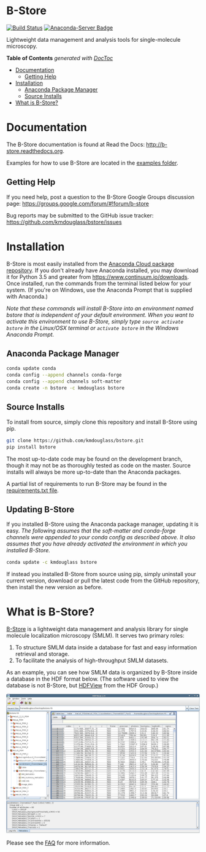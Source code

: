 # B-Store
[![Build Status](https://travis-ci.org/kmdouglass/bstore.svg?branch=master)](https://travis-ci.org/kmdouglass/bstore)
[![Anaconda-Server Badge](https://anaconda.org/kmdouglass/bstore/badges/version.svg)](https://anaconda.org/kmdouglass/bstore)

Lightweight data management and analysis tools for single-molecule microscopy.

<!-- START doctoc generated TOC please keep comment here to allow auto update -->
<!-- DON'T EDIT THIS SECTION, INSTEAD RE-RUN doctoc TO UPDATE -->
**Table of Contents**  *generated with [DocToc](https://github.com/thlorenz/doctoc)*

- [Documentation](#documentation)
  - [Getting Help](#getting-help)
- [Installation](#installation)
  - [Anaconda Package Manager](#anaconda-package-manager)
  - [Source Installs](#source-installs)
- [What is B-Store?](#what-is-b-store)

<!-- END doctoc generated TOC please keep comment here to allow auto update -->

# Documentation

The B-Store documentation is found at Read the Docs:
http://b-store.readthedocs.org.

Examples for how to use B-Store are located in the
[examples folder](https://github.com/kmdouglass/bstore/tree/master/examples).

## Getting Help

If you need help, post a question to the B-Store Google Groups
discussion page: https://groups.google.com/forum/#!forum/b-store

Bug reports may be submitted to the GitHub issue tracker:
https://github.com/kmdouglass/bstore/issues

# Installation
B-Store is most easily installed from the [Anaconda Cloud package repository](https://anaconda.org/kmdouglass/bstore). If you don't already have Anaconda installed, you may download it for Python 3.5 and greater from https://www.continuum.io/downloads. Once installed, run the commands from the terminal listed below for your system. (If you're on Windows, use the Anaconda Prompt that is supplied with Anaconda.)

*Note that these commands will install B-Store into an environment named bstore that is independent of your default environment. When you want to activate this environment to use B-Store, simply type `source activate bstore` in the Linux/OSX terminal or `activate bstore` in the Windows Anaconda Prompt.*

## Anaconda Package Manager
```sh
conda update conda
conda config --append channels conda-forge
conda config --append channels soft-matter
conda create -n bstore -c kmdouglass bstore
```

## Source Installs

To install from source, simply clone this repository and install
B-Store using pip.

```sh
git clone https://github.com/kmdouglass/bstore.git
pip install bstore
```

The most up-to-date code may be found on the development branch,
though it may not be as thoroughly tested as code on the
master. Source installs will always be more up-to-date than the
Anaconda packages.

A partial list of requirements to run B-Store may be found in the
[requirements.txt file](https://github.com/kmdouglass/bstore/blob/master/requirements.txt).

## Updating B-Store

If you installed B-Store using the Anaconda package manager, updating
it is easy. *The following assumes that the soft-matter and
conda-forge channels were appended to your conda config as described
above. It also assumes that you have already activated the environment
in which you installed B-Store.*

```sh
conda update -c kmdouglass bstore
```

If instead you installed B-Store from source using pip, simply
uninstall your current version, download or pull the latest code from
the GitHub repository, then install the new version as before.

# What is B-Store?

[B-Store](https://github.com/kmdouglass/bstore) is a lightweight data
management and analysis library for single molecule localization
microscopy (SMLM). It serves two primary roles:

1. To structure SMLM data inside a database for fast and easy
   information retrieval and storage.
2. To facilitate the analysis of high-throughput SMLM datasets.

As an example, you can see how SMLM data is organized by B-Store
inside a database in the HDF format below. (The software used to view
the database is not B-Store, but
[HDFView](https://www.hdfgroup.org/products/java/hdfview/) from the
HDF Group.)

<img src="images/database_example_3.png">

Please see the [FAQ](http://b-store.readthedocs.io/en/latest/faq.html)
for more information.
